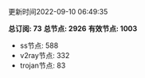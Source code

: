 更新时间2022-09-10 06:49:35

**总订阅: 73**
**总节点: 2926**
**有效节点: 1003**
- ss节点: 588
- v2ray节点: 332
- trojan节点: 83
